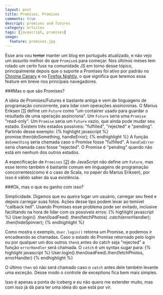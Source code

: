 ```yaml
---
layout: post
title: Promises, Promises
comments: true
descript: promises and futures
category: articles
tags: [javascript, promises]
image:
  feature: promises.jpg
---
```


Esse ano vou <del>tentar</del> manter um blog em português atualizado, e não vejo um assunto melhor do que `Promise`s para começar.
Nos últimos meses tem rolado um certo fuss na comunidade JS em torno desse tópico, principalmente depois que o suporte a Promises foi ativo por padrão
no [Chrome Canary](http://www.chromestatus.com/features/5681726336532480) e no [Firefox Nightly](http://nightly.mozilla.org), o que significa que teremos essa feature em breve
nos principais navegadores.


###Mas o que são Promises?

A ideia de Promises/Futures é bastante antiga e vem de linguagens de programação concorrente, para lidar com operações assíncronas.
O Marius Eriksen [[1]](http://monkey.org/~marius/funsrv.pdf) define um `Future` como "um container usado para guardar o resultado de uma operação assíncrona".
Um `Future` seria uma `Promise` "read-only". Um `Promise` seria um `Future` vazio, que ainda pode mudar seu estado.
Existem três estados possíveis: "fulfilled", "rejected" e "pending". Partindo desse exemplo:
{% highlight javascript %}
  promise.then(doSomething, handleError);
{% endhighlight %}
A função `doSomething` seria chamada caso o Promise fosse "fulfilled". A `handleError` seria chamada caso fosse "rejected". O Promise é "pending"
quando não está em nenhum dos outros estados.


A especificação de `Promises` [[2]](http://promises-aplus.github.io/promises-spec/) do JavaScript não define um `Future`, mas esse termo
também é bastante comum em linguagens de programação concorrentes(como é o caso de Scala, no paper do Marius Eriksen), por isso é válido saber da sua existência.


###Ok, mas o que eu ganho com isso?

Simplicidade. Digamos que eu queira logar um usuário, carregar seu feed e depois carregar suas fotos. Ações desse tipo podem levar ao temível "callback hell". Usando Promises
esse problema pode ser evitado, inclusive facilitando na hora de lidar com os possíveis erros:
{% highlight javascript %}
  User.login()
    .then(loadFeed)
    .then(fetchPhotos)
    .catch(errorHandler);
    .then(hideSpinner);
{% endhighlight %}


Como mostra o exemplo, `User.login()` retorna um Promise, e podemos ir encadeando as chamadas.
Caso o estado do Promise retornado pelo login ou por qualquer um dos outros `then`s antes do catch seja "rejected"
a função `errorHandler` será chamada. O `catch` é um syntax sugar para:
{% highlight javascript %}
User.login().then(loadFeed).then(fetchPhotos, errorHandler)
{% endhighlight %}

O último `then` só não será chamado caso o `catch` antes dele também levante uma exceção. Desse modo o controle de exceptions fica bem mais simples.

Isso é apenas a ponta do iceberg e eu não quero me extender muito, mas com isso já dá para ter uma ideia do que está por vir.
